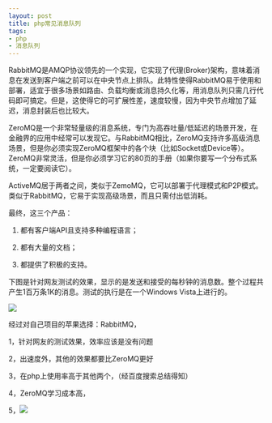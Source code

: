```yaml
---
layout: post
title: php常见消息队列
tags:
- php
- 消息队列
---
```


RabbitMQ是AMQP协议领先的一个实现，它实现了代理(Broker)架构，意味着消息在发送到客户端之前可以在中央节点上排队。此特性使得RabbitMQ易于使用和部署，适宜于很多场景如路由、负载均衡或消息持久化等，用消息队列只需几行代码即可搞定。但是，这使得它的可扩展性差，速度较慢，因为中央节点增加了延迟，消息封装后也比较大。


ZeroMQ是一个非常轻量级的消息系统，专门为高吞吐量/低延迟的场景开发，在金融界的应用中经常可以发现它。与RabbitMQ相比，ZeroMQ支持许多高级消息场景，但是你必须实现ZeroMQ框架中的各个块（比如Socket或Device等）。ZeroMQ非常灵活，但是你必须学习它的80页的手册（如果你要写一个分布式系统，一定要阅读它）。



ActiveMQ居于两者之间，类似于ZemoMQ，它可以部署于代理模式和P2P模式。类似于RabbitMQ，它易于实现高级场景，而且只需付出低消耗。

最终，这三个产品：

1. 都有客户端API且支持多种编程语言；

2. 都有大量的文档；

3. 都提供了积极的支持。

下图是针对网友测试的效果，显示的是发送和接受的每秒钟的消息数。整个过程共产生1百万条1K的消息。测试的执行是在一个Windows Vista上进行的。

<img src="https://attachments.tower.im/tower/7f1e75a08de044578cfdbd9b47f2e96b?version=auto&filename=Clipboard%20Image.png">

 

经过对自己项目的苹果选择：RabbitMQ，


1，针对网友的测试效果，效率应该是没有问题

2，出速度外，其他的效果都要比ZeroMQ更好

3，在php上使用率高于其他两个，（经百度搜索总结得知）

4，ZeroMQ学习成本高，

5，<img src="https://attachments.tower.im/tower/70d76bbedc184c868930cc076b24ac37?version=auto&filename=Clipboard%20Image.png">

